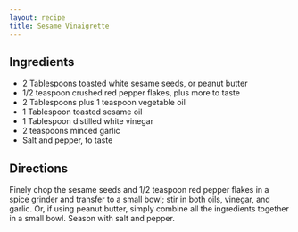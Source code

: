```yaml
---
layout: recipe
title: Sesame Vinaigrette
---
```


## Ingredients

* 2 Tablespoons toasted white sesame seeds, or peanut butter
* 1/2 teaspoon crushed red pepper flakes, plus more to taste
* 2 Tablespoons plus 1 teaspoon vegetable oil
* 1 Tablespoon toasted sesame oil
* 1 Tablespoon distilled white vinegar
* 2 teaspoons minced garlic
* Salt and pepper, to taste

## Directions

Finely chop the sesame seeds and 1/2 teaspoon red pepper flakes in a
spice grinder and transfer to a small bowl; stir in both oils, vinegar,
and garlic. Or, if using peanut butter, simply combine all the
ingredients together in a small bowl. Season with salt and pepper.
